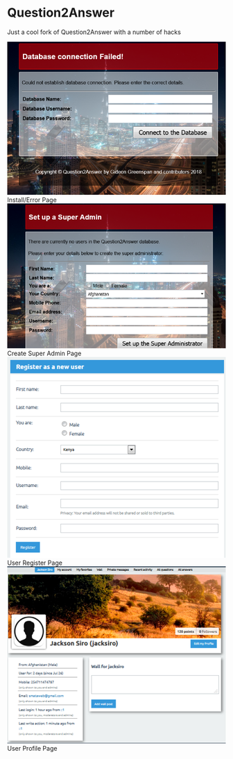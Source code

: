 # Question2Answer
Just a cool fork of Question2Answer with a number of hacks

<img src="qa-media/qa-install.png"/>
Install/Error Page

<img src="qa-media/qa-super.png"/>
Create Super Admin Page

<img src="qa-media/qa-register.png"/>
User Register Page

<img src="qa-media/qa-profile.png"/>
User Profile Page
